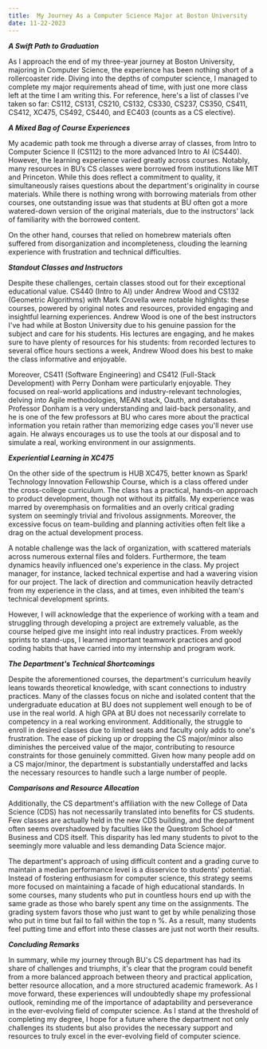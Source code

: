 ```yaml
---
title:  My Journey As a Computer Science Major at Boston University
date: 11-22-2023
---
```


***A Swift Path to Graduation***

As I approach the end of my three-year journey at Boston University, majoring in Computer Science, the experience has been nothing short of a rollercoaster ride. Diving into the depths of computer science, I managed to complete my major requirements ahead of time, with just one more class left at the time I am writing this. For reference, here's a list of classes I've taken so far: CS112, CS131, CS210, CS132, CS330, CS237, CS350, CS411, CS412, XC475, CS492, CS440, and EC403 (counts as a CS elective). 

***A Mixed Bag of Course Experiences***

My academic path took me through a diverse array of classes, from Intro to Computer Science II (CS112) to the more advanced Intro to AI (CS440). However, the learning experience varied greatly across courses. Notably, many resources in BU’s CS classes were borrowed from institutions like MIT and Princeton. While this does reflect a commitment to quality, it simultaneously raises questions about the department's originality in course materials. While there is nothing wrong with borrowing materials from other courses, one outstanding issue was that students at BU often got a more watered-down version of the original materials, due to the instructors' lack of familiarity with the borrowed content.

On the other hand, courses that relied on homebrew materials often suffered from disorganization and incompleteness, clouding the learning experience with frustration and technical difficulties. 

***Standout Classes and Instructors***

Despite these challenges, certain classes stood out for their exceptional educational value. CS440 (Intro to AI) under Andrew Wood and CS132 (Geometric Algorithms) with Mark Crovella were notable highlights: these courses, powered by original notes and resources, provided engaging and insightful learning experiences. Andrew Wood is one of the best instructors I've had while at Boston University due to his genuine passion for the subject and care for his students. His lectures are engaging, and he makes sure to have plenty of resources for his students: from recorded lectures to several office hours sections a week, Andrew Wood does his best to make the class informative and enjoyable. 

Moreover, CS411 (Software Engineering) and CS412 (Full-Stack Development) with Perry Donham were particularly enjoyable. They focused on real-world applications and industry-relevant technologies, delving into Agile methodologies, MEAN stack, Oauth, and databases. Professor Donham is a very understanding and laid-back personality, and he is one of the few professors at BU who cares more about the practical information you retain rather than memorizing edge cases you'll never use again. He always encourages us to use the tools at our disposal and to simulate a real, working  environment in our assignments. 

***Experiential Learning in XC475***

On the other side of the spectrum is HUB XC475, better known as Spark! Technology Innovation Fellowship Course, which is a class offered under the cross-college curriculum. The class has a practical, hands-on approach to product development, though not without its pitfalls. My experience was marred by overemphasis on formalities and an overly critical grading system on seemingly trivial and frivolous assignments. Moreover, the excessive focus on team-building and planning activities often felt like a drag on the actual development process.

A notable challenge was the lack of organization, with scattered materials across numerous external files and folders. Furthermore, the team dynamics heavily influenced one's experience in the class. My project manager, for instance, lacked technical expertise and had a wavering vision for our project. The lack of direction and communication heavily detracted from my experience in the class, and at times, even inhibited the team's technical development sprints. 

However, I will acknowledge that the experience of working with a team and struggling through developing a project are extremely valuable, as the course helped give me insight into real industry practices. From weekly sprints to stand-ups, I learned important teamwork practices and good coding habits that have carried into my internship and program work. 

***The Department's Technical Shortcomings***

Despite the aforementioned courses, the department's curriculum heavily leans towards theoretical knowledge, with scant connections to industry practices. Many of the classes focus on niche and isolated content that the undergraduate education at BU does not supplement well enough to be of use in the real world. A high GPA at BU does not necessarily correlate to competency in a real working environment. Additionally, the struggle to enroll in desired classes due to limited seats and faculty only adds to one's frustration. The ease of picking up or dropping the CS major/minor also diminishes the perceived value of the major, contributing to resource constraints for those genuinely committed. Given how many people add on a CS major/minor, the department is substantially understaffed and lacks the necessary resources to handle such a large number of people.

***Comparisons and Resource Allocation***

Additionally, the CS department's affiliation with the new College of Data Science (CDS) has not necessarily translated into benefits for CS students. Few classes are actually held in the new CDS building, and the department often seems overshadowed by faculties like the Questrom School of Business and CDS itself. This disparity has led many students to pivot to the seemingly more valuable and less demanding Data Science major.

The department's approach of using difficult content and a grading curve to maintain a median performance level is a disservice to students' potential. Instead of fostering enthusiasm for computer science, this strategy seems more focused on maintaining a facade of high educational standards. In some courses, many students who put in countless hours end up with the same grade as those who barely spent any time on the assignments. The grading system favors those who just want to get by while penalizing those who put in time but fail to fall within the top n %. As a result, many students feel putting time and effort into these classes are just not worth their results. 

***Concluding Remarks***

In summary, while my journey through BU's CS department has had its share of challenges and triumphs, it's clear that the program could benefit from a more balanced approach between theory and practical application, better resource allocation, and a more structured academic framework. As I move forward, these experiences will undoubtedly shape my professional outlook, reminding me of the importance of adaptability and perseverance in the ever-evolving field of computer science. As I stand at the threshold of completing my degree, I hope for a future where the department not only challenges its students but also provides the necessary support and resources to truly excel in the ever-evolving field of computer science.